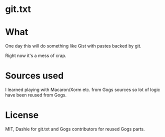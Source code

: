 git.txt
=======

# What

One day this will do something like Gist with pastes backed by git.

Right now it's a mess of crap.

# Sources used

I learned playing with Macaron/Xorm etc. from Gogs sources so lot of logic have been reused from Gogs.

# License

MIT, Dashie for git.txt and Gogs contributors for reused Gogs parts.
